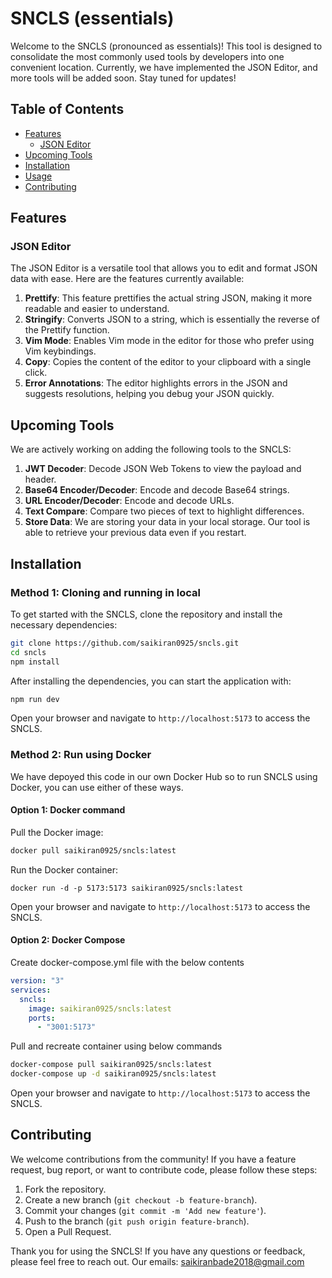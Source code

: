 # SNCLS (essentials)

Welcome to the SNCLS (pronounced as essentials)! This tool is designed to consolidate the most commonly used tools by developers into one convenient location. Currently, we have implemented the JSON Editor, and more tools will be added soon. Stay tuned for updates!

## Table of Contents

- [Features](#features)
  - [JSON Editor](#json-editor)
- [Upcoming Tools](#upcoming-tools)
- [Installation](#installation)
- [Usage](#usage)
- [Contributing](#contributing)

## Features

### JSON Editor

The JSON Editor is a versatile tool that allows you to edit and format JSON data with ease. Here are the features currently available:

1. **Prettify**: This feature prettifies the actual string JSON, making it more readable and easier to understand.
2. **Stringify**: Converts JSON to a string, which is essentially the reverse of the Prettify function.
3. **Vim Mode**: Enables Vim mode in the editor for those who prefer using Vim keybindings.
4. **Copy**: Copies the content of the editor to your clipboard with a single click.
5. **Error Annotations**: The editor highlights errors in the JSON and suggests resolutions, helping you debug your JSON quickly.

## Upcoming Tools

We are actively working on adding the following tools to the SNCLS:

1. **JWT Decoder**: Decode JSON Web Tokens to view the payload and header.
2. **Base64 Encoder/Decoder**: Encode and decode Base64 strings.
3. **URL Encoder/Decoder**: Encode and decode URLs.
4. **Text Compare**: Compare two pieces of text to highlight differences.
5. **Store Data**: We are storing your data in your local storage. Our tool is able to retrieve your previous data even if you restart.

## Installation

### Method 1: Cloning and running in local

To get started with the SNCLS, clone the repository and install the necessary dependencies:

```bash
git clone https://github.com/saikiran0925/sncls.git
cd sncls
npm install
```

After installing the dependencies, you can start the application with:

```bash
npm run dev
```

Open your browser and navigate to `http://localhost:5173` to access the SNCLS.

### Method 2: Run using Docker

We have depoyed this code in our own Docker Hub so to run SNCLS using Docker, you can use either of these ways.

#### Option 1: Docker command

Pull the Docker image:

```bash
docker pull saikiran0925/sncls:latest
```

Run the Docker container:

```
docker run -d -p 5173:5173 saikiran0925/sncls:latest
```

Open your browser and navigate to `http://localhost:5173` to access the SNCLS.

#### Option 2: Docker Compose

Create docker-compose.yml file with the below contents

```yml
version: "3"
services:
  sncls:
    image: saikiran0925/sncls:latest
    ports:
      - "3001:5173"
```

Pull and recreate container using below commands

```bash
docker-compose pull saikiran0925/sncls:latest
docker-compose up -d saikiran0925/sncls:latest
```

Open your browser and navigate to `http://localhost:5173` to access the SNCLS.

## Contributing

We welcome contributions from the community! If you have a feature request, bug report, or want to contribute code, please follow these steps:

1. Fork the repository.
2. Create a new branch (`git checkout -b feature-branch`).
3. Commit your changes (`git commit -m 'Add new feature'`).
4. Push to the branch (`git push origin feature-branch`).
5. Open a Pull Request.

Thank you for using the SNCLS! If you have any questions or feedback, please feel free to reach out.
Our emails: saikiranbade2018@gmail.com
